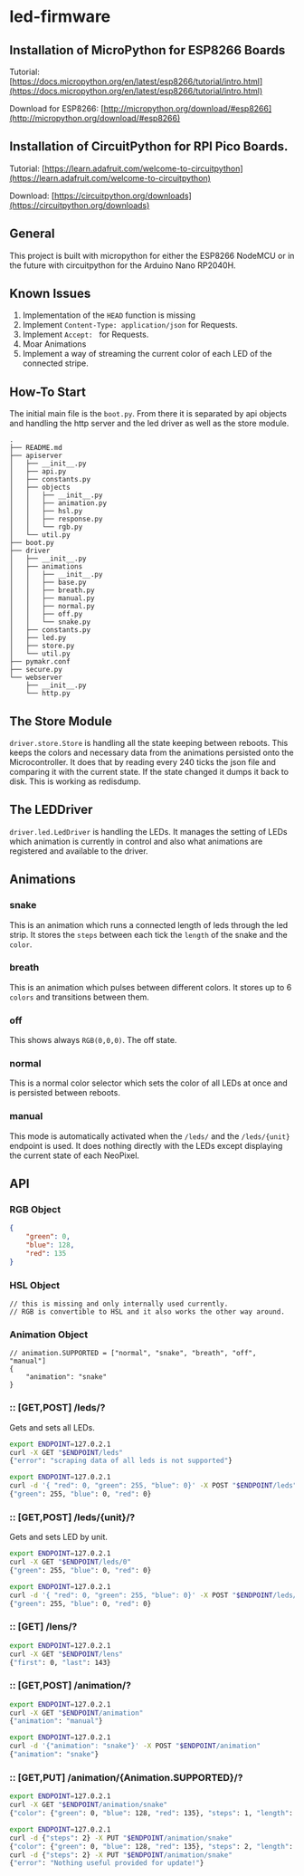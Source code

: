 # led-firmware

## Installation of MicroPython for ESP8266 Boards

Tutorial:
[https://docs.micropython.org/en/latest/esp8266/tutorial/intro.html](https://docs.micropython.org/en/latest/esp8266/tutorial/intro.html)

Download for ESP8266:
[http://micropython.org/download/#esp8266](http://micropython.org/download/#esp8266)
## Installation of CircuitPython for RPI Pico Boards.

Tutorial:
[https://learn.adafruit.com/welcome-to-circuitpython](https://learn.adafruit.com/welcome-to-circuitpython)

Download:
[https://circuitpython.org/downloads](https://circuitpython.org/downloads)

## General

This project is built with micropython for either the ESP8266 NodeMCU or in the future with circuitpython for
the Arduino Nano RP2040H.


## Known Issues

1. Implementation of the `HEAD` function is missing
1. Implement `Content-Type: application/json` for Requests.
1. Implement `Accept: ` for Requests.
1. Moar Animations
1. Implement a way of streaming the current color of each LED of the connected stripe.

## How-To Start

The initial main file is the `boot.py`.
From there it is separated by api objects and handling
the http server and the led driver as well as the store module.

```tree
.
├── README.md
├── apiserver
│   ├── __init__.py
│   ├── api.py
│   ├── constants.py
│   ├── objects
│   │   ├── __init__.py
│   │   ├── animation.py
│   │   ├── hsl.py
│   │   ├── response.py
│   │   └── rgb.py
│   └── util.py
├── boot.py
├── driver
│   ├── __init__.py
│   ├── animations
│   │   ├── __init__.py
│   │   ├── base.py
│   │   ├── breath.py
│   │   ├── manual.py
│   │   ├── normal.py
│   │   ├── off.py
│   │   └── snake.py
│   ├── constants.py
│   ├── led.py
│   ├── store.py
│   └── util.py
├── pymakr.conf
├── secure.py
└── webserver
    ├── __init__.py
    └── http.py
```

## The Store Module

`driver.store.Store` is handling all the state keeping between reboots.
This keeps the colors and necessary data from the animations persisted onto the Microcontroller.
It does that by reading every 240 ticks the json file and comparing it with the current state.
If the state changed it dumps it back to disk. This is working as redisdump.

## The LEDDriver

`driver.led.LedDriver` is handling the LEDs. It manages the setting of LEDs which animation is currently in control and
also what animations are registered and available to the driver.

## Animations

### snake

This is an animation which runs a connected length of leds through the led strip.
It stores the `steps` between each tick the `length` of the snake and the `color`.

### breath

This is an animation which pulses between different colors.
It stores up to 6 `colors` and transitions between them.

### off

This shows always `RGB(0,0,0)`. The off state.

### normal

This is a normal color selector which sets the color of all LEDs at once and is persisted between reboots.

### manual

This mode is automatically activated when the `/leds/` and the `/leds/{unit}` endpoint is used.
It does nothing directly with the LEDs except displaying the current state of each NeoPixel.

## API

### RGB Object

```json
{
    "green": 0,
    "blue": 128,
    "red": 135
}
```

### HSL Object
```jsonc
// this is missing and only internally used currently.
// RGB is convertible to HSL and it also works the other way around.
```

### Animation Object
```jsonc
// animation.SUPPORTED = ["normal", "snake", "breath", "off", "manual"]
{
    "animation": "snake"
}
```
### :: [GET,POST] /leds/?

Gets and sets all LEDs.

```bash
export ENDPOINT=127.0.2.1
curl -X GET "$ENDPOINT/leds"
{"error": "scraping data of all leds is not supported"}
```

```bash
export ENDPOINT=127.0.2.1
curl -d '{ "red": 0, "green": 255, "blue": 0}' -X POST "$ENDPOINT/leds"
{"green": 255, "blue": 0, "red": 0}
```

### :: [GET,POST] /leds/{unit}/?

Gets and sets LED by unit.

```bash
export ENDPOINT=127.0.2.1
curl -X GET "$ENDPOINT/leds/0"
{"green": 255, "blue": 0, "red": 0}
```

```bash
export ENDPOINT=127.0.2.1
curl -d '{ "red": 0, "green": 255, "blue": 0}' -X POST "$ENDPOINT/leds/0"
{"green": 255, "blue": 0, "red": 0}
```

### :: [GET] /lens/?

```bash
export ENDPOINT=127.0.2.1
curl -X GET "$ENDPOINT/lens"
{"first": 0, "last": 143}
```
### :: [GET,POST] /animation/?

```bash
export ENDPOINT=127.0.2.1
curl -X GET "$ENDPOINT/animation"
{"animation": "manual"}
```

```bash
export ENDPOINT=127.0.2.1
curl -d '{"animation": "snake"}' -X POST "$ENDPOINT/animation"
{"animation": "snake"}
```

### :: [GET,PUT] /animation/{Animation.SUPPORTED}/?

```bash
export ENDPOINT=127.0.2.1
curl -X GET "$ENDPOINT/animation/snake"
{"color": {"green": 0, "blue": 128, "red": 135}, "steps": 1, "length": 53}
```

```bash
export ENDPOINT=127.0.2.1
curl -d {"steps": 2} -X PUT "$ENDPOINT/animation/snake"
{"color": {"green": 0, "blue": 128, "red": 135}, "steps": 2, "length": 53}
curl -d {"steps": 2} -X PUT "$ENDPOINT/animation/snake"
{"error": "Nothing useful provided for update!"}
```
